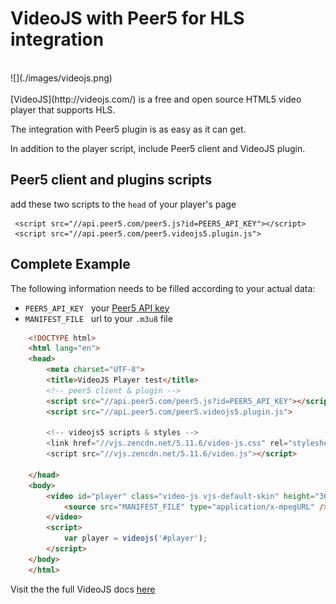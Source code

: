 # VideoJS with Peer5 for HLS integration

<br>
![](./images/videojs.png)
<br><br>
[VideoJS](http://videojs.com/) is a free and open source HTML5 video player that supports HLS.

The integration with Peer5 plugin is as easy as it can get.

In addition to the player script, include Peer5 client and VideoJS plugin.
 
## Peer5 client and plugins scripts
add these two scripts to the `head` of your player's page

     <script src="//api.peer5.com/peer5.js?id=PEER5_API_KEY"></script>
     <script src="//api.peer5.com/peer5.videojs5.plugin.js">
    
## Complete Example 
 
The following information needs to be filled according to your actual data:
 
- `PEER5_API_KEY` &nbsp;&nbsp;your [Peer5 API key](https://app.peer5.com/integration)
- `MANIFEST_FILE` &nbsp;&nbsp;url to your `.m3u8` file
  
```html
    <!DOCTYPE html>
    <html lang="en">
    <head>
        <meta charset="UTF-8">
        <title>VideoJS Player test</title>
        <!-- peer5 client & plugin -->
        <script src="//api.peer5.com/peer5.js?id=PEER5_API_KEY"></script>
        <script src="//api.peer5.com/peer5.videojs5.plugin.js">
        
        <!-- videojs5 scripts & styles -->
        <link href="//vjs.zencdn.net/5.11.6/video-js.css" rel="stylesheet">
        <script src="//vjs.zencdn.net/5.11.6/video.js"></script>
        
    </head>
    <body>
        <video id="player" class="video-js vjs-default-skin" height="360" width="640" controls preload="none">
            <source src="MANIFEST_FILE" type="application/x-mpegURL" />
        </video>
        <script>
            var player = videojs('#player');
        </script>
    </body>
    </html>
```


Visit the the full VideoJS docs [here](http://docs.videojs.com/)
